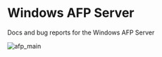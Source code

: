 # Windows AFP Server
Docs and bug reports for the Windows AFP Server

![afp_main](https://github.com/anti-matter/Windows_AFP_Server/assets/6510597/63c48cc0-1563-4a92-a4ff-2189d1294989)
